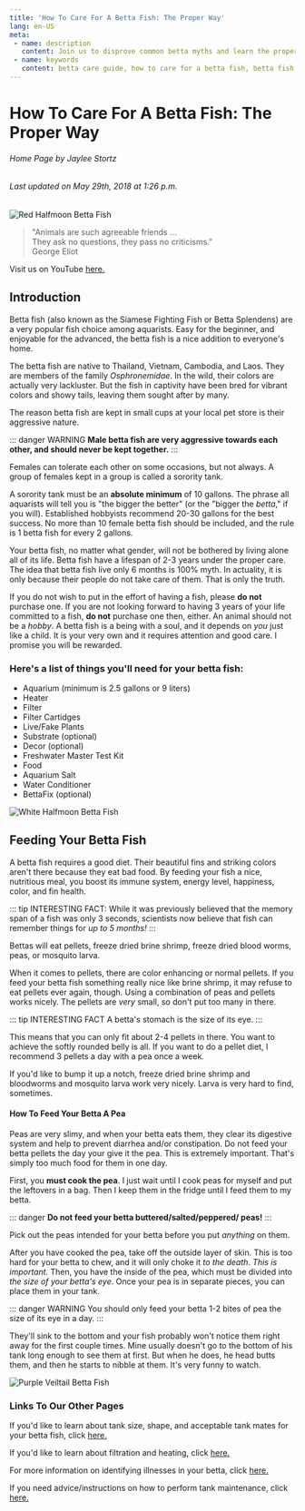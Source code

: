 ```yaml
---
title: 'How To Care For A Betta Fish: The Proper Way' 
lang: en-US
meta:
 - name: description
   content: Join us to disprove common betta myths and learn the proper care for your betta today!
 - name: keywords
   content: betta care guide, how to care for a betta fish, betta fish, betta food, betta care, getting a betta fish, betta fish facts
---
```


# How To Care For A Betta Fish: The Proper Way

###### Home Page by Jaylee Stortz

###### Last updated on May 29th, 2018 at 1:26 p.m.

![Red Halfmoon Betta Fish](https://fthmb.tqn.com/NeJKPnyUYDT5Fb15tnVfXe8zmTI=/960x0/filters:no_upscale():max_bytes(150000):strip_icc()/close-up-of-siamese-fighting-fish-swimming-against-black-background-887393422-5a9f247eff1b780036a5c0e6.jpg)

>"Animals are such agreeable friends ... <br> They ask no questions, they pass no criticisms." <br>
> George Eliot

Visit us on YouTube [here.](https://www.youtube.com/channel/UC_jIL-9sU-rd69-PRddIdMQ?view_as=subscriber)

## Introduction

Betta fish (also known as the Siamese Fighting Fish or Betta Splendens) are a very popular fish choice among aquarists. Easy for the beginner, and enjoyable for the advanced, the betta fish is a nice addition to everyone's home. 

The betta fish are native to Thailand, Vietnam, Cambodia, and Laos. They are members of the family *Osphronemidae*. In the wild, their colors are actually very lackluster. But the fish in captivity have been bred for vibrant colors and showy tails, leaving them sought after by many. 


The reason betta fish are kept in small cups at your local pet store is their aggressive nature.

::: danger WARNING
 **Male betta fish are very aggressive towards each other, and should **never** be kept together.**
::: 
 
 Females can tolerate each other on some occasions, but not always. A group of females kept in a group is called a sorority tank. 

A sorority tank must be an **absolute minimum** of 10 gallons. The phrase all aquarists will tell you is "the bigger the better" (or the "bigger the *betta*," if you will). Established hobbyists recommend 20-30 gallons for the best success. No more than 10 female betta fish should be included, and the rule is 1 betta fish for every 2 gallons. 

Your betta fish, no matter what gender, will not be bothered by living alone all of its life. Betta fish have a lifespan of 2-3 years under the proper care. The idea that betta fish live only 6 months is 100% myth. In actuality, it is only because their people do not take care of them. That is only the truth. 

If you do not wish to put in the effort of having a fish, please **do not** purchase one. If you are not looking forward to having 3 years of your life committed to a fish, **do not** purchase one then, either. An animal should not be a *hobby*. A betta fish is a being with a soul, and it depends on *you* just like a child. It is your very own and it requires attention and good care. I promise you will be rewarded. 


### Here's a list of things you'll need for your betta fish:

* Aquarium (minimum is 2.5 gallons or 9 liters)
* Heater
* Filter
* Filter Cartidges
* Live/Fake Plants
* Substrate (optional)
* Decor (optional)
* Freshwater Master Test Kit
* Food
* Aquarium Salt
* Water Conditioner
* BettaFix (optional)

![White Halfmoon Betta Fish](http://allpicts.in/wp-content/uploads/2017/02/Albino-Betta-Fish-Picture-14-500x281.jpg)

## Feeding Your Betta Fish

A betta fish requires a good diet. Their beautiful fins and striking colors aren't there because they eat bad food. By feeding your fish a nice, nutritious meal, you boost its immune system, energy level, happiness, color, and fin health. 

::: tip INTERESTING FACT:
While it was previously believed that the memory span of a fish was only 3 seconds, scientists now believe that fish can remember things for *up to 5 months!*
:::

Bettas will eat pellets, freeze dried brine shrimp, freeze dried blood worms, peas, or mosquito larva. 

When it comes to pellets, there are color enhancing or normal pellets. If you feed your betta fish something really nice like brine shrimp, it may refuse to eat pellets ever again, though. Using a combination of peas and pellets works nicely. The pellets are *very* small, so don't put too many in there.

::: tip INTERESTING FACT
A betta's stomach is the size of its eye. 
:::

This means that you can only fit about 2-4 pellets in there. You want to achieve the softly rounded belly is all. If you want to do a pellet diet, I recommend 3 pellets a day with a pea once a week. 

If you'd like to bump it up a notch, freeze dried brine shrimp and bloodworms and mosquito larva work very nicely. Larva is very hard to find, sometimes. 

#### How To Feed Your Betta A Pea
Peas are very slimy, and when your betta eats them, they clear its digestive system and help to prevent diarrhea and/or constipation. Do not feed your betta pellets the day your give it the pea. This is extremely important. That's simply too much food for them in one day. 

First, you **must cook the pea**. I just wait until I cook peas for myself and put the leftovers in a bag. Then I keep them in the fridge until I feed them to my betta. 

::: danger
**Do not feed your betta buttered/salted/peppered/ peas!** 
::: 

Pick out the peas intended for your betta before you put *anything* on them. 

After you have cooked the pea, take off the outside layer of skin. This is too hard for your betta to chew, and it will only choke it *to the death*. *This is important.* Then, you have the inside of the pea, which must be divided into *the size of your betta's eye*. Once your pea is in separate pieces, you can place them in your tank. 

::: danger WARNING
You should only feed your betta 1-2 bites of pea the size of its eye in a day.
:::

They'll sink to the bottom and your fish probably won't notice them right away for the first couple times. Mine usually doesn't go to the bottom of his tank long enough to see them at first. But when he does, he head butts them, and then he starts to nibble at them. It's very funny to watch. 

![Purple Veiltail Betta Fish](http://www.wallpapers-web.com/data/out/31/3972863-betta-fish-wallpapers.png)

### Links To Our Other Pages

If you'd like to learn about tank size, shape, and acceptable tank mates for your betta fish, click [here.](/Tank.md) 

If you'd like to learn about filtration and heating, click [here.](/Filter.md)

For more information on identifying illnesses in your betta, click [here.](Illnesses.md) 

If you need advice/instructions on how to perform tank maintenance, click [here.](/TankClean.md) 
